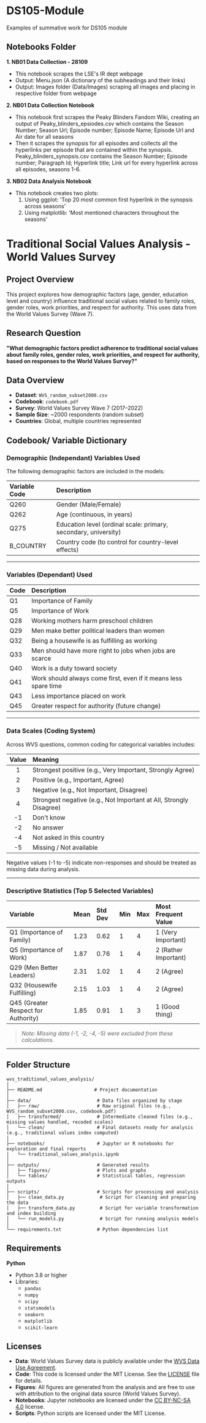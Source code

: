 # DS105-Module
Examples of summative work for DS105 module

## Notebooks Folder
**1. NB01 Data Collection - 28109**
- This notebook scrapes the LSE's IR dept webpage
- Output: Menu.json (A dictionary of the subheadings and their links)
- Output: Images folder (Data/Images) scraping all images and placing in respective folder from webpage

**2. NB01 Data Collection Notebook**
- This notebook first scrapes the Peaky Blinders Fandom Wiki, creating an output of Peaky_blinders_epsiodes.csv which contains the Season Number; Season Url; Episode number; Episode Name; Episode Url and Air date for all seasons
- Then it scrapes the synopsis for all episodes and collects all the hyperlinks per episode that are contained within the synopsis. Peaky_blinders_synopsis.csv contains the Season Number; Episode number; Paragraph Id; Hyperlink title; Link url for every hyperlink across all episodes, seasons 1-6.

**3. NB02 Data Analysis Notebook**
   -  This notebook creates two plots:
         1. Using ggplot: 'Top 20 most common first hyperlink in the synopsis across seasons'
         2. Using matplotlib: 'Most mentioned characters throughout the seasons'
    

# Traditional Social Values Analysis - World Values Survey

## Project Overview
This project explores how demographic factors (age, gender, education level and country) influence traditional social values related to family roles, gender roles, work priorities, and respect for authority. This uses data from the World Values Survey (Wave 7).

## Research Question
**"What demographic factors predict adherence to traditional social values about family roles, gender roles, work priorities, and respect for authority, based on responses to the World Values Survey?"**

## Data Overview
- **Dataset**: `WVS_random_subset2000.csv`
- **Codebook**: `codebook.pdf`
- **Survey**: World Values Survey Wave 7 (2017–2022)
- **Sample Size**: ~2000 respondents (random subset)
- **Countries**: Global, multiple countries represented

## Codebook/ Variable Dictionary

### Demographic (Independant) Variables Used

The following demographic factors are included in the models:

| Variable Code | Description |
|:--------------|:------------|
| Q260          | Gender (Male/Female) |
| Q262          | Age (continuous, in years) |
| Q275          | Education level (ordinal scale: primary, secondary, university) |
| B_COUNTRY     | Country code (to control for country-level effects) |

---

### Variables (Dependant) Used

| Code | Description |
|:-----|:------------|
| Q1   | Importance of Family |
| Q5   | Importance of Work |
| Q28  | Working mothers harm preschool children |
| Q29  | Men make better political leaders than women |
| Q32  | Being a housewife is as fulfilling as working |
| Q33  | Men should have more right to jobs when jobs are scarce |
| Q40  | Work is a duty toward society |
| Q41  | Work should always come first, even if it means less spare time |
| Q43  | Less importance placed on work |
| Q45  | Greater respect for authority (future change) |

---

### Data Scales (Coding System)
Across WVS questions, common coding for categorical variables includes:

| Value | Meaning |
|:-----:|:--------|
| 1     | Strongest positive (e.g., Very Important, Strongly Agree) |
| 2     | Positive (e.g., Important, Agree) |
| 3     | Negative (e.g., Not Important, Disagree) |
| 4     | Strongest negative (e.g., Not Important at All, Strongly Disagree) |
| -1    | Don't know |
| -2    | No answer |
| -4    | Not asked in this country |
| -5    | Missing / Not available |

Negative values (-1 to -5) indicate non-responses and should be treated as missing data during analysis.

---

### Descriptive Statistics (Top 5 Selected Variables)

| Variable | Mean | Std Dev | Min | Max | Most Frequent Value |
|:---------|:-----|:--------|:----|:----|:--------------------|
| Q1 (Importance of Family) | 1.23 | 0.62 | 1 | 4 | 1 (Very Important) |
| Q5 (Importance of Work)   | 1.87 | 0.76 | 1 | 4 | 2 (Rather Important) |
| Q29 (Men Better Leaders)  | 2.31 | 1.02 | 1 | 4 | 2 (Agree) |
| Q32 (Housewife Fulfilling) | 2.15 | 1.03 | 1 | 4 | 2 (Agree) |
| Q45 (Greater Respect for Authority) | 1.85 | 0.91 | 1 | 3 | 1 (Good thing) |

> *Note: Missing data (-1, -2, -4, -5) were excluded from these calculations.*

---

## Folder Structure
```plaintext
wvs_traditional_values_analysis/
│
├── README.md                   # Project documentation
│
├── data/                        # Data files organized by stage
│   ├── raw/                     # Raw original files (e.g., WVS_random_subset2000.csv, codebook.pdf)
│   ├── transformed/             # Intermediate cleaned files (e.g., missing values handled, recoded scales)
│   └── clean/                   # Final datasets ready for analysis (e.g., traditional values index computed)
│
├── notebooks/                   # Jupyter or R notebooks for exploration and final reports
│   └── traditional_values_analysis.ipynb
│
├── outputs/                     # Generated results
│   ├── figures/                 # Plots and graphs
│   └── tables/                  # Statistical tables, regression outputs
│
├── scripts/                     # Scripts for processing and analysis
│   ├── clean_data.py             # Script for cleaning and preparing the data
│   ├── transform_data.py         # Script for variable transformation and index building
│   └── run_models.py             # Script for running analysis models
│
└── requirements.txt             # Python dependencies list

```

## Requirements

**Python**
- Python 3.8 or higher
- Libraries:
  - `pandas`
  - `numpy`
  - `scipy`
  - `statsmodels`
  - `seaborn`
  - `matplotlib`
  - `scikit-learn`


## Licenses
- **Data**: World Values Survey data is publicly available under the [WVS Data Use Agreement](https://www.worldvaluessurvey.org/WVSDocumentationWV7.jsp).
- **Code**: This code is licensed under the MIT License. See the [LICENSE](LICENSE) file for details.
- **Figures**: All figures are generated from the analysis and are free to use with attribution to the original data source (World Values Survey).
- **Notebooks**: Jupyter notebooks are licensed under the [CC BY-NC-SA 4.0](https://creativecommons.org/licenses/by-nc-sa/4.0/) license.
- **Scripts**: Python scripts are licensed under the MIT License. 



